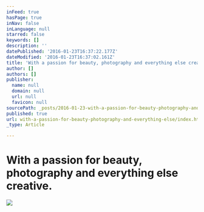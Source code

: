 ```yaml
---
inFeed: true
hasPage: true
inNav: false
inLanguage: null
starred: false
keywords: []
description: ''
datePublished: '2016-01-23T16:37:22.177Z'
dateModified: '2016-01-23T16:37:02.161Z'
title: '​With a passion for beauty, photography and everything else creative.'
author: []
authors: []
publisher:
  name: null
  domain: null
  url: null
  favicon: null
sourcePath: _posts/2016-01-23-with-a-passion-for-beauty-photography-and-everything-else.md
published: true
url: with-a-passion-for-beauty-photography-and-everything-else/index.html
_type: Article

---
```

# ​With a passion for beauty, photography and everything else creative.
![](https://the-grid-user-content.s3-us-west-2.amazonaws.com/5efdf0fb-e7dd-4c23-95ea-ee3731a9af4e.jpg)